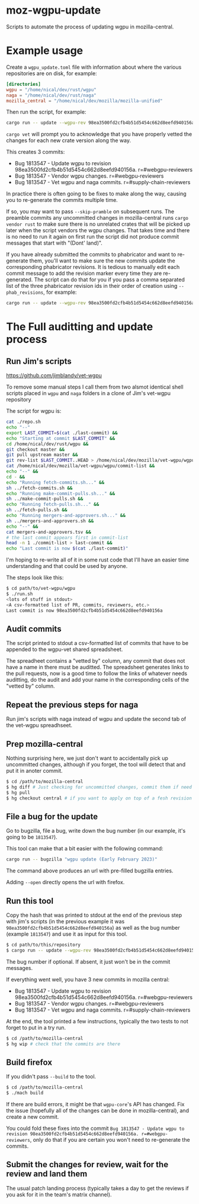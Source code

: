 # moz-wgpu-update

Scripts to automate the process of updating wgpu in mozilla-central.

# Example usage

Create a `wgpu_update.toml` file with information about where the various repositories are on disk, for example:

```toml
[directories]
wgpu = "/home/nical/dev/rust/wgpu"
naga = "/home/nical/dev/rust/naga"
mozilla_central = "/home/nical/dev/mozilla/mozilla-unified"
```

Then run the script, for example:

```bash
cargo run -- update --wgpu-rev 98ea3500fd2cfb4b51d5454c662d8eefd940156a --bug 1813547
```

`cargo vet` will prompt you to acknowledge that you have properly vetted the changes for each new crate version along the way.

This creates 3 commits:

- Bug 1813547 - Update wgpu to revision 98ea3500fd2cfb4b51d5454c662d8eefd940156a. r=#webgpu-reviewers
- Bug 1813547 - Vendor wgpu changes. r=#webgpu-reviewers
- Bug 1813547 - Vet wgpu and naga commits. r=#supply-chain-reviewers

In practice there is often going to be fixes to make along the way, causing you to re-generate the commits multiple time.

If so, you may want to pass `--skip-pramble` on subsequent runs. The preamble commits any uncommitted changes in mozilla-central runs `cargo vendor rust` to make sure there is no unrelated crates that will be picked up later when the script vendors the wgpu changes. That takes time and there is no need to run it again on first run the script did not produce commit messages that start with "(Dont' land)".

If you have already submitted the commits to phabricator and want to re-generate them, you'll want to make sure the new commits update the corresponding phabricator revisions. It is tedious to manually edit each commit message to add the revision marker every time they are re-generated. The script can do that for you if you pass a comma separated list of the three phabricator revision ids in their order of creation using `--phab_revisions`, for example:

```bash
cargo run -- update --wgpu-rev 98ea3500fd2cfb4b51d5454c662d8eefd940156a --bug 1813547 --skip-preamble --phab-revisions "D168302,D168303,D168304"
```

# The Full auditting and update process

## Run Jim's scripts

https://github.com/jimblandy/vet-wgpu

To remove some manual steps I call them from two alsmot identical shell scripts placed in `wgpu` and `naga` folders in a clone of Jim's vet-wgpu repository

The script for wgpu is:

```bash
cat ./repo.sh
echo "--"
export LAST_COMMIT=$(cat ./last-commit) &&
echo "Starting at commit $LAST_COMMIT" &&
cd /home/nical/dev/rust/wgpu &&
git checkout master &&
git pull upstream master &&
git rev-list $LAST_COMMIT..HEAD > /home/nical/dev/mozilla/vet-wgpu/wgpu/commit-list &&
cat /home/nical/dev/mozilla/vet-wgpu/wgpu/commit-list &&
echo "--" &&
cd - &&
echo "Running fetch-commits.sh..." &&
sh ../fetch-commits.sh &&
echo "Running make-commit-pulls.sh..." &&
sh ../make-commit-pulls.sh &&
echo "Running fetch-pulls.sh..." &&
sh ../fetch-pulls.sh &&
echo "Running mergers-and-approvers.sh..." &&
sh ../mergers-and-approvers.sh &&
echo "--" &&
cat mergers-and-approvers.tsv &&
# the last commit appears first in commit-list
head -n 1 ./commit-list > last-commit &&
echo "Last commit is now $(cat ./last-commit)"
```

I'm hoping to re-write all of it in some rust code that I'll have an easier time understanding and that could be used by anyone.

The steps look like this:

```bash
$ cd path/to/vet-wgpu/wgpu
$ ./run.sh
<lots of stuff in stdout>
<A csv-formatted list of PR, commits, reviewers, etc.>
Last commit is now 98ea3500fd2cfb4b51d5454c662d8eefd940156a
```

## Audit commits

The script printed to stdout a csv-formatted list of commits that have to be appended to the wgpu-vet shared spreadsheet.

The spreadheet contains a "vetted by" column, any commit that does not have a name in there must be auditted. The spreadsheet generates links to the pull requests, now is a good time to follow the links of whatever needs auditting, do the audit and add your name in the corresponding cells of the "vetted by" column.

## Repeat the previous steps for naga

Run jim's scripts with naga instead of wgpu and update the second tab of the vet-wgpu spreadhseet.

## Prep mozilla-central

Nothing surprising here, we just don't want to accidentally pick up uncommitted changes, although if you forget, the tool will detect that and put it in anoter commit.

```bash
$ cd /path/to/mozilla-central
$ hg diff # Just checking for uncommitted changes, commit them if need be.
$ hg pull
$ hg checkout central # if you want to apply on top of a fesh revision of central.
```

## File a bug for the update

Go to bugzilla, file a bug, write down the bug number (in our example, it's going to be `1813547`).

This tool can make that a bit easier with the following command:

```bash
cargo run -- bugzilla "wgpu update (Early February 2023)"
```

The command above produces an url with pre-filled bugzilla entries.

Adding `--open` directly opens the url with firefox.

## Run this tool

Copy the hash that was printed to stdout at the end of the previous step with jim's scripts (in the previous example it was `98ea3500fd2cfb4b51d5454c662d8eefd940156a`) as well as the bug number (example `1813547`) and use it as input for this tool.

```bash
$ cd path/to/this/repository
$ cargo run -- update --wgpu-rev 98ea3500fd2cfb4b51d5454c662d8eefd940156a --bug 1813547
```

The bug number if optional. If absent, it just won't be in the commit messages.

If everything went well, you have 3 new commits in mozilla central:

- Bug 1813547 - Update wgpu to revision 98ea3500fd2cfb4b51d5454c662d8eefd940156a. r=#webgpu-reviewers
- Bug 1813547 - Vendor wgpu changes. r=#webgpu-reviewers
- Bug 1813547 - Vet wgpu and naga commits. r=#supply-chain-reviewers

At the end, the tool printed a few instructions, typically the two tests to not forget to put in a try run.

```bash
$ cd /path/to/mozilla-central
$ hg wip # check that the commits are there
```

## Build firefox

If you didn't pass `--build` to the tool.

```bash
$ cd /path/to/mozilla-central
$ ./mach build
```

If there are build errors, it might be that `wgpu-core`'s API has changed. Fix the issue (hopefully all of the changes can be done in mozilla-central), and create a new commit.

You could fold these fixes into the commit `Bug 1813547 - Update wgpu to revision 98ea3500fd2cfb4b51d5454c662d8eefd940156a. r=#webgpu-reviewers`, only do that if you are certain you won't need to re-generate the commits.

## Submit the changes for review, wait for the review and land them

The usual patch landing process (typically takes a day to get the reviews if you ask for it in the team's matrix channel).

